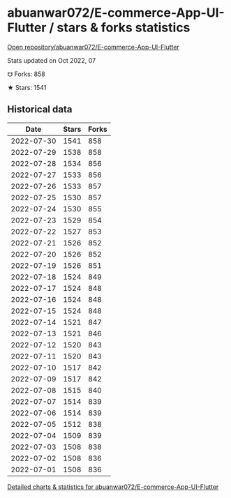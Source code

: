# abuanwar072/E-commerce-App-UI-Flutter / stars & forks statistics

[Open repository/abuanwar072/E-commerce-App-UI-Flutter](https://github.com/abuanwar072/E-commerce-App-UI-Flutter)

Stats updated on Oct 2022, 07

☋ Forks: 858

★ Stars: 1541

## Historical data
| Date | Stars | Forks |
|------|-------|-------|
| 2022-07-30 | 1541 | 858 | 
| 2022-07-29 | 1538 | 858 | 
| 2022-07-28 | 1534 | 856 | 
| 2022-07-27 | 1533 | 856 | 
| 2022-07-26 | 1533 | 857 | 
| 2022-07-25 | 1530 | 857 | 
| 2022-07-24 | 1530 | 855 | 
| 2022-07-23 | 1529 | 854 | 
| 2022-07-22 | 1527 | 853 | 
| 2022-07-21 | 1526 | 852 | 
| 2022-07-20 | 1526 | 852 | 
| 2022-07-19 | 1526 | 851 | 
| 2022-07-18 | 1524 | 849 | 
| 2022-07-17 | 1524 | 848 | 
| 2022-07-16 | 1524 | 848 | 
| 2022-07-15 | 1524 | 848 | 
| 2022-07-14 | 1521 | 847 | 
| 2022-07-13 | 1521 | 846 | 
| 2022-07-12 | 1520 | 843 | 
| 2022-07-11 | 1520 | 843 | 
| 2022-07-10 | 1517 | 842 | 
| 2022-07-09 | 1517 | 842 | 
| 2022-07-08 | 1515 | 840 | 
| 2022-07-07 | 1514 | 839 | 
| 2022-07-06 | 1514 | 839 | 
| 2022-07-05 | 1512 | 838 | 
| 2022-07-04 | 1509 | 839 | 
| 2022-07-03 | 1508 | 838 | 
| 2022-07-02 | 1508 | 836 | 
| 2022-07-01 | 1508 | 836 | 


[Detailed charts & statistics for abuanwar072/E-commerce-App-UI-Flutter](https://reviewgithub.com/rep/abuanwar072/E-commerce-App-UI-Flutter)
